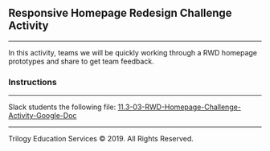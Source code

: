 ## Responsive Homepage Redesign Challenge Activity

---

In this activity, teams we will be quickly working through a RWD homepage prototypes and share to get team feedback.

### Instructions

---

Slack students the following file:
[11.3-03-RWD-Homepage-Challenge-Activity-Google-Doc](https://docs.google.com/document/d/1PlCbtkySN4yJedtb1-5Y2R8bfNTEPKXr1mXGLagPxyU/edit?usp=sharing)

---

Trilogy Education Services © 2019. All Rights Reserved.
